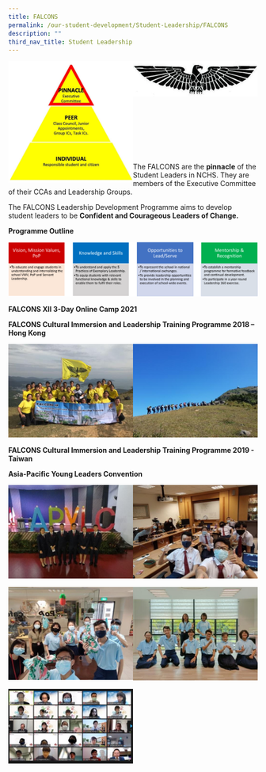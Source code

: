 ```yaml
---
title: FALCONS
permalink: /our-student-development/Student-Leadership/FALCONS
description: ""
third_nav_title: Student Leadership
---
```

<img src="/images/falcons.jpeg" 
     style="width:50%;float:left">
		 <img src="/images/image20.png" 
     style="width:50%">
		 
<br>
<br>
<br>
<br>
<br>
<br>


The FALCONS are the **pinnacle** of the Student Leaders in NCHS. They are members of the Executive Committee of their CCAs and Leadership Groups.

The FALCONS Leadership Development Programme aims to develop student leaders to be **Confident and Courageous Leaders of Change.** 

**Programme Outline**

![](/images/image16%20(1).png)

**FALCONS XII 3-Day Online Camp 2021**

**FALCONS Cultural Immersion and Leadership Training Programme 2018 – Hong Kong**

<img src="/images/falcon1.jpeg" 
     style="width:50%;float:left">
		 <img src="/images/falcon2.jpeg" 
     style="width:50%">
		 
**FALCONS Cultural Immersion and Leadership Training Programme 2019 - Taiwan**

**Asia-Pacific Young Leaders Convention**

<img src="/images/falcon3.jpeg" 
     style="width:50%;float:left">
		 <img src="/images/falcon4.jpeg" 
     style="width:50%">
		 
<img src="/images/falcon5.jpeg" 
     style="width:50%;float:left">
		 <img src="/images/falcon6.jpeg" 
     style="width:50%">

<img src="/images/falcon7.jpeg" 
     style="width:50%">
